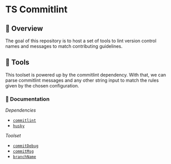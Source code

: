 # TS Commitlint

## 🦅 Overview

The goal of this repository is to host a set of tools to lint version control
names and messages to match contributing guidelines.

## 🔬 Tools

This toolset is powered up by the commitlint dependency. With that, we
can parse commitlint messages and any other string input to match the rules
given by the chosen configuration.

### 📑 Documentation

*Dependencies*
- [`commitlint`](./docs/commitlint.md)
- [`husky`](./docs/husky.md)

*Toolset*
- [`commitDebug`](./docs/commitDebug.md)
- [`commitMsg`](./docs/commitMsg.md)
- [`branchName`](./docs/branchName.md)


